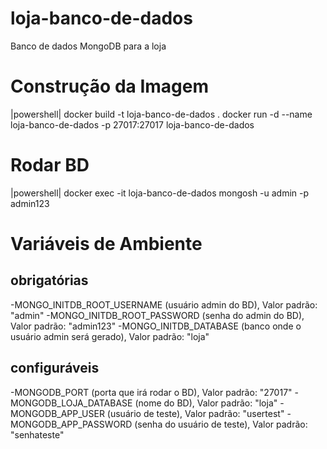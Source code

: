 # loja-banco-de-dados
Banco de dados MongoDB para a loja

# Construção da Imagem
|powershell|
docker build -t loja-banco-de-dados .
docker run -d --name loja-banco-de-dados -p 27017:27017 loja-banco-de-dados

# Rodar BD
|powershell|
docker exec -it loja-banco-de-dados mongosh -u admin -p admin123

# Variáveis de Ambiente
## obrigatórias

-MONGO_INITDB_ROOT_USERNAME (usuário admin do BD), Valor padrão: "admin"
-MONGO_INITDB_ROOT_PASSWORD (senha do admin do BD), Valor padrão: "admin123"
-MONGO_INITDB_DATABASE (banco onde o usuário admin será gerado), Valor padrão: "loja"

## configuráveis

-MONGODB_PORT (porta que irá rodar o BD), Valor padrão: "27017"
-MONGODB_LOJA_DATABASE (nome do BD), Valor padrão: "loja"
-MONGODB_APP_USER (usuário de teste), Valor padrão: "usertest"
-MONGODB_APP_PASSWORD (senha do usuário de teste), Valor padrão: "senhateste"